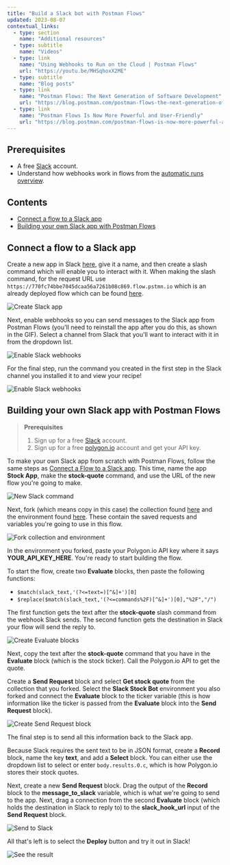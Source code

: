 ```yaml
---
title: "Build a Slack bot with Postman Flows"
updated: 2023-08-07
contextual_links:
  - type: section
    name: "Additional resources"
  - type: subtitle
    name: "Videos"
  - type: link
    name: "Using Webhooks to Run on the Cloud | Postman Flows"
    url: "https://youtu.be/MHSqhoxX2ME"
  - type: subtitle
    name: "Blog posts"
  - type: link
    name: "Postman Flows: The Next Generation of Software Development"
    url: "https://blog.postman.com/postman-flows-the-next-generation-of-software-development/"
  - type: link
    name: "Postman Flows Is Now More Powerful and User-Friendly"
    url: "https://blog.postman.com/postman-flows-is-now-more-powerful-and-user-friendly/"
---
```


## Prerequisites

* A free [Slack](https://slack.com/) account.
* Understand how webhooks work in flows from the [automatic runs overview](/docs/postman-flows/concepts/automatic-runs/).

## Contents

* [Connect a flow to a Slack app](#connect-a-flow-to-a-slack-app)
* [Building your own Slack app with Postman Flows](#building-your-own-slack-app-with-postman-flows)

## Connect a flow to a Slack app

Create a new app in Slack [here](https://api.slack.com/apps), give it a name, and then create a slash command which will enable you to interact with it. When making the slash command, for the request URL use `https://770fc74bbe7045dcaa56a7261b08c869.flow.pstmn.io` which is an already deployed flow which can be found [here](https://www.postman.com/postman/workspace/utility-flows/flow/642376220544c000387685c5).

<img src="https://assets.postman.com/postman-labs-docs/cloud-execution/make-slack-app-with-command.gif" alt="Create Slack app" fetchpriority="low" loading="lazy" />

Next, enable webhooks so you can send messages to the Slack app from Postman Flows (you'll need to reinstall the app after you do this, as shown in the GIF). Select a channel from Slack that you'll want to interact with it in from the dropdown list.

<img src="https://assets.postman.com/postman-labs-docs/cloud-execution/slack-app-enable-webhooks.gif" alt="Enable Slack webhooks" fetchpriority="low" loading="lazy" />

For the final step, run the command you created in the first step in the Slack channel you installed it to and view your recipe!

<img src="https://assets.postman.com/postman-labs-docs/cloud-execution/run-slack-command.gif" alt="Enable Slack webhooks" fetchpriority="low" loading="lazy" />

## Building your own Slack app with Postman Flows

> **Prerequisites**
>
> 1. Sign up for a free [Slack](https://slack.com/) account.
> 2. Sign up for a free [polygon.io](https://polygon.io/) account and get your API key.

To make your own Slack app from scratch with Postman Flows, follow the same steps as [Connect a Flow to a Slack app](#connect-a-flow-to-a-slack-app). This time, name the app **Stock App**, make the **stock-quote** command, and use the URL of the new flow you're going to make.

<img src="https://assets.postman.com/postman-docs/v10/new-slack-request-url-v10-1.gif" alt="New Slack command" fetchpriority="low" loading="lazy" />

Next, fork (which means copy in this case) the collection found [here](https://www.postman.com/postman/workspace/slack-integration-flows/collection/23919558-0fc87fc5-de53-4c48-b30f-362a1a7ceba3?action=share&creator=23919558) and the environment found [here](https://www.postman.com/postman/workspace/slack-integration-flows/environment/23919558-144c823d-9dcf-42ff-b85b-66e8e1d41e2a). These contain the saved requests and variables you're going to use in this flow.

<img src="https://assets.postman.com/postman-labs-docs/cloud-execution/fork-collection-and-environment.gif" alt="Fork collection and environment" fetchpriority="low" loading="lazy" />

In the environment you forked, paste your Polygon.io API key where it says **YOUR_API_KEY_HERE**. You're ready to start building the flow.

To start the flow, create two **Evaluate** blocks, then paste the following functions:

* `$match(slack_text,'(?<=text=)[^&]+')[0]`
* `$replace($match(slack_text,'(?<=commands%2F)[^&]+')[0],"%2F","/")`

The first function gets the text after the **stock-quote** slash command from the webhook Slack sends. The second function gets the destination in Slack your flow will send the reply to.

<img src="https://assets.postman.com/postman-docs/v10/make-evaluate-blocks-v10-2.gif" alt="Create Evaluate blocks" fetchpriority="low" loading="lazy" />

Next, copy the text after the **stock-quote** command that you have in the **Evaluate** block (which is the stock ticker). Call the Polygon.io API to get the quote.

Create a **Send Request** block and select **Get stock quote** from the collection that you forked. Select the **Slack Stock Bot** environment you also forked and connect the **Evaluate** block to the ticker variable (this is how information like the ticker is passed from the **Evaluate** block into the **Send Request** block).

<img src="https://assets.postman.com/postman-docs/v10/make-send-request-block-v10-2.gif" alt="Create Send Request block" fetchpriority="low" loading="lazy" />

The final step is to send all this information back to the Slack app.

Because Slack requires the sent text to be in JSON format, create a **Record** block, name the key **text**, and add a **Select** block. You can either use the dropdown list to select or enter ```body.results.0.c```, which is how Polygon.io stores their stock quotes.

Next, create a new **Send Request** block. Drag the output of the **Record** block to the **message_to_slack** variable, which is what we're going to send to the app. Next, drag a connection from the second **Evaluate** block (which holds the destination in Slack to reply to) to the **slack_hook_url** input of the **Send Request** block.

<img src="https://assets.postman.com/postman-docs/v10/sending-to-slack-v10-2.gif" alt="Send to Slack" fetchpriority="low" loading="lazy" />

All that's left is to select the **Deploy** button and try it out in Slack!

<img src="https://assets.postman.com/postman-labs-docs/cloud-execution/see-result-in-slack.gif" alt="See the result" fetchpriority="low" loading="lazy" />
